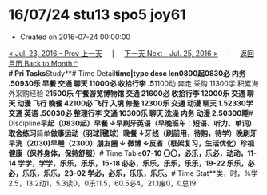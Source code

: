 # 16/07/24 stu13 spo5 joy61

* Created on 2016-07-24 00:00:00

[&lt; Jul. 23, 2016 - Prev 上一天](d23.md)     \|     [下一天 Next - Jul. 25, 2016 &gt;](d25.md)     \|     [返回月历 Back to Month ^](index.md)   
**\# Pri Tasks**Study**\# Time Detail**time\|type desc len0800起0830必 内务 .50930乐 早餐 交通 聊天 11000必 收拾行李 .5**1100动 奔走 采购 11300学 积累海外采购经验 2**1500乐 午餐游览博物馆 交通 21600必 收拾行李 12000乐 交通 聊天 动漫 飞行 晚餐 42100必 飞行 入境 修整 12300乐 交通 动漫 聊天 1.52330学 交通 英语 .50030必 整理行李 交通 10300乐 聊天 洗澡 内务 动漫 2.50300睡**\# Discipline**早起（0830起）早餐 ↓早刷牙英语（早晚班车：短语、听力、单词）**取舍**练习**简单**做事运动（羽球\|毽球）晚餐 ↓牙线（刷前用，待购，待学）晚刷牙早洗（2030\)早睡（2300）朋友圈 ↓ 微博 ↓反省（框架复习，生活优化）珍视健康（保养身体，保持舒服）**\# Time Table**07-10 〇〇，必乐，乐必，动动，11-14 学学，学学，乐乐，乐乐，15-18 必必，乐乐，乐乐，乐乐，19-22 乐乐，必必，乐乐，乐乐，23-02 学必，必乐，乐乐，乐乐。**\# Time Stat**类，时，%学2.5，13.2动1，5.3读0，0乐11.5，60.5必4，21.1废0，0总19

